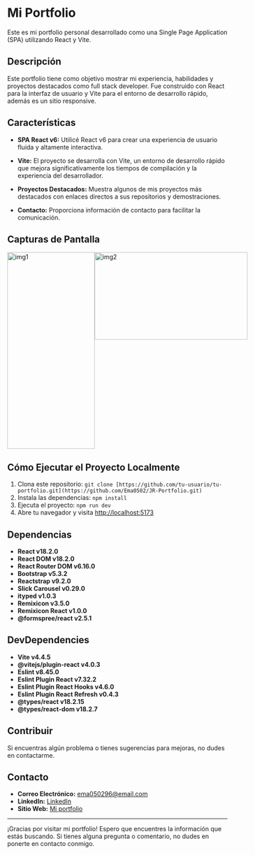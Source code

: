 # Mi Portfolio

Este es mi portfolio personal desarrollado como una Single Page Application (SPA) utilizando React y Vite.

## Descripción

Este portfolio tiene como objetivo mostrar mi experiencia, habilidades y proyectos destacados como full stack developer. Fue construido con React para la interfaz de usuario y Vite para el entorno de desarrollo rápido, además es un sitio responsive.

## Características

- **SPA React v6:** Utilicé React v6 para crear una experiencia de usuario fluida y altamente interactiva.

- **Vite:** El proyecto se desarrolla con Vite, un entorno de desarrollo rápido que mejora significativamente los tiempos de compilación y la experiencia del desarrollador.

- **Proyectos Destacados:** Muestra algunos de mis proyectos más destacados con enlaces directos a sus repositorios y demostraciones.

- **Contacto:** Proporciona información de contacto para facilitar la comunicación.

## Capturas de Pantalla

<div style="display:flex; justify-content:space-between">
  <img src="http://imgfz.com/i/ko37BF2.png" alt="img1" width="200" height="450" />
  <img src="http://imgfz.com/i/Swt8TGN.png" alt="img2" width="350" height="200" />
</div>

## Cómo Ejecutar el Proyecto Localmente

1. Clona este repositorio: `git clone [https://github.com/tu-usuario/tu-portfolio.git](https://github.com/Ema0502/JR-Portfolio.git)`
2. Instala las dependencias: `npm install`
3. Ejecuta el proyecto: `npm run dev`
4. Abre tu navegador y visita [http://localhost:5173](http://localhost:5173)

## Dependencias

- **React v18.2.0**
- **React DOM v18.2.0**
- **React Router DOM v6.16.0**
- **Bootstrap v5.3.2**
- **Reactstrap v9.2.0**
- **Slick Carousel v0.29.0**
- **ityped v1.0.3**
- **Remixicon v3.5.0**
- **Remixicon React v1.0.0**
- **@formspree/react v2.5.1**

## DevDependencies

- **Vite v4.4.5**
- **@vitejs/plugin-react v4.0.3**
- **Eslint v8.45.0**
- **Eslint Plugin React v7.32.2**
- **Eslint Plugin React Hooks v4.6.0**
- **Eslint Plugin React Refresh v0.4.3**
- **@types/react v18.2.15**
- **@types/react-dom v18.2.7**

## Contribuir

Si encuentras algún problema o tienes sugerencias para mejoras, no dudes en contactarme.

## Contacto

- **Correo Electrónico:** ema050296@email.com
- **LinkedIn:** [LinkedIn]([https://www.linkedin.com/in/tu-nombre/](https://www.linkedin.com/in/jose-emanuel-rosas/))
- **Sitio Web:** [Mi portfolio]([https://www.tusitio.com](https://jr-portfolio-six.vercel.app/))

---

¡Gracias por visitar mi portfolio! Espero que encuentres la información que estás buscando. Si tienes alguna pregunta o comentario, no dudes en ponerte en contacto conmigo.
